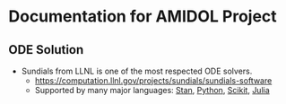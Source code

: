 # Documentation for AMIDOL Project

## ODE Solution
* Sundials from LLNL is one of the most respected ODE solvers.
  * https://computation.llnl.gov/projects/sundials/sundials-software
  * Supported by many major languages: [Stan](https://github.com/stan-dev/math/), [Python](https://pypi.python.org/pypi/Assimulo), [Scikit](https://github.com/bmcage/odes), [Julia](https://github.com/JuliaDiffEq/DifferentialEquations.jl)